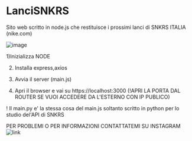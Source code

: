 # LanciSNKRS

Sito web scritto in node.js che restituisce i prossimi lanci di SNKRS ITALIA (nike.com)

![image](https://github.com/ImDimii/LanciSNKRS/assets/95036781/0aba36eb-99c6-4c46-9067-8e642fd081ff)


1)Inizializza NODE

2) Installa express,axios
   
3) Avvia il server (main.js)

4) Apri il browser e vai su https://localhost:3000 (!APRI LA PORTA DAL ROUTER SE VUOI ACCEDERE DA L'ESTERNO CON IP PUBLICO)

  ! Il main.py e' la stessa cosa del main.js soltanto scritto in python per lo studio del'API di SNKRS


PER PROBLEMI O PER INFORMAZIONI CONTATTATEMI SU INSTAGRAM ![link](https://www.instagram.com/dimitri.cotilli/)
